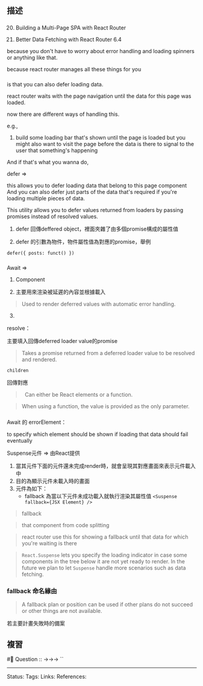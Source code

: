 ## 描述


###
20. Building a Multi-Page SPA with React Router

291. Better Data Fetching with React Router 6.4

because you don't have to worry about error handling and loading spinners or anything like that.

because react router manages all these things for you


###


is that you can also defer loading data.

  

react router waits with the page navigation until the data for this page was loaded.

now there are different ways of handling this.

  

e.g.,

1. build some loading bar that's shown until the page is loaded but you might also want to visit the page before the data is there to signal to the user that something's happening

And if that's what you wanna do,

  

defer =>

this allows you to defer loading data that belong to this page component And you can also defer just parts of the data that's required if you're loading multiple pieces of data.

  

This utility allows you to defer values returned from loaders by passing promises instead of resolved values.

1. defer 回傳deffered object，裡面夾雜了由多個promise構成的屬性值

2. defer 的引數為物件，物件屬性值為對應的promise，舉例

`defer({ posts: funct() })`

###

Await =>

1. Component

2. 主要用來渲染被延遲的內容並根據載入

> Used to render deferred values with automatic error handling.

3.

<Await resolve={}> </Await>

  

resolve：

主要填入回傳deferred loader value的promise

> Takes a promise returned from a deferred loader value to be resolved and rendered.

  

  

`children`

回傳對應

>  Can either be React elements or a function.

> When using a function, the value is provided as the only parameter.


###

Await 的 errorElement：

to specify which element should be shown if loading that data should fail eventually

  

Suspense元件 => 由React提供

1. 當其元件下面的元件還未完成render時，就會呈現其對應畫面來表示元件載入中
2. 目的為顯示元件未載入時的畫面
3. 元件為如下：
	- fallback 為當以下元件未成功載入就執行渲染其屬性值
`<Suspense fallback={JSX Element} />`
> fallback

> that component from code splitting

> react router use this for showing a fallback until that data for which you're waiting is there

> `React.Suspense` lets you specify the loading indicator in case some components in the tree below it are not yet ready to render. In the future we plan to let `Suspense` handle more scenarios such as data fetching.


### fallback 命名緣由

> A fallback plan or position can be used if other plans do not succeed or other things are not available.

若主要計畫失敗時的備案

## 複習
#🧠 Question :: ->->-> ``

---
Status: 
Tags:
Links:
References: